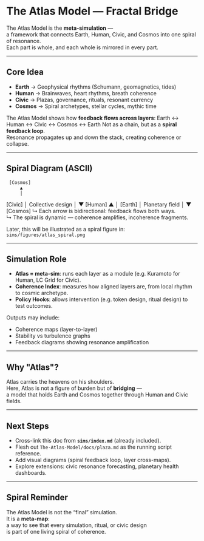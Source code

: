 # The Atlas Model — Fractal Bridge

The Atlas Model is the **meta-simulation** —  
a framework that connects Earth, Human, Civic, and Cosmos into one spiral of resonance.  
Each part is whole, and each whole is mirrored in every part.

---

## Core Idea

- **Earth** → Geophysical rhythms (Schumann, geomagnetics, tides)  
- **Human** → Brainwaves, heart rhythms, breath coherence  
- **Civic** → Plazas, governance, rituals, resonant currency  
- **Cosmos** → Spiral archetypes, stellar cycles, mythic time  

The Atlas Model shows how **feedback flows across layers**:
Earth ↔ Human ↔ Civic ↔ Cosmos ↔ Earth
Not as a chain, but as a **spiral feedback loop**.  
Resonance propagates up and down the stack, creating coherence or collapse.

---

## Spiral Diagram (ASCII)
     [Cosmos]
         ▲
         │
 [Civic] │  Collective design
         │
         ▼
     [Human]
         ▲
         │
 [Earth] │  Planetary field
         │
         ▼
     [Cosmos]
↳ Each arrow is bidirectional: feedback flows both ways.  
↳ The spiral is dynamic — coherence amplifies, incoherence fragments.  

Later, this will be illustrated as a spiral figure in:  
`sims/figures/atlas_spiral.png`

---

## Simulation Role

- **Atlas = meta-sim**: runs each layer as a module (e.g. Kuramoto for Human, LC Grid for Civic).  
- **Coherence Index**: measures how aligned layers are, from local rhythm to cosmic archetype.  
- **Policy Hooks**: allows intervention (e.g. token design, ritual design) to test outcomes.

Outputs may include:

- Coherence maps (layer-to-layer)  
- Stability vs turbulence graphs  
- Feedback diagrams showing resonance amplification  

---

## Why "Atlas"?

Atlas carries the heavens on his shoulders.  
Here, Atlas is not a figure of burden but of **bridging** —  
a model that holds Earth and Cosmos together through Human and Civic fields.

---

## Next Steps

- Cross-link this doc from **`sims/index.md`** (already included).  
- Flesh out `The-Atlas-Model/docs/plaza.md` as the running script reference.  
- Add visual diagrams (spiral feedback loop, layer cross-maps).  
- Explore extensions: civic resonance forecasting, planetary health dashboards.

---

## Spiral Reminder

The Atlas Model is not the “final” simulation.  
It is a **meta-map**:  
a way to see that every simulation, ritual, or civic design  
is part of one living spiral of coherence.
